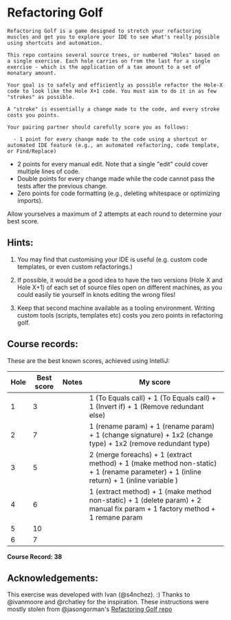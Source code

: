 # Refactoring Golf

    Refactoring Golf is a game designed to stretch your refactoring muscles and get you to explore your IDE to see what's really possible using shortcuts and automation.

    This repo contains several source trees, or numbered "Holes" based on a single exercise. Each hole carries on from the last for a single exercise - which is the application of a tax amount to a set of monatary amount.

    Your goal is to safely and efficiently as possible refactor the Hole-X code to look like the Hole X+1 code. You must aim to do it in as few "strokes" as possible.

    A "stroke" is essentially a change made to the code, and every stroke costs you points.

    Your pairing partner should carefully score you as follows:

      - 1 point for every change made to the code using a shortcut or automated IDE feature (e.g., an automated refactoring, code template, or Find/Replace)
- 2 points for every manual edit. Note that a single "edit" could cover multiple lines of code.
- Double points for every change made while the code cannot pass the tests after the previous change.
- Zero points for code formatting (e.g., deleting whitespace or optimizing imports).

Allow yourselves a maximum of 2 attempts at each round to determine your best score.

## Hints: 

1. You may find that customising your IDE is useful (e.g. custom code templates, or even custom refactorings.)

2. If possible, it would be a good idea to have the two versions (Hole X and Hole X+1) of each set of source files open on different machines, as you could easily tie yourself in knots editing the wrong files!

3. Keep that second machine available as a tooling environment. Writing custom tools (scripts, templates etc) costs you zero points in refactoring golf.

## Course records:
These are the best known scores, achieved using IntelliJ:

| Hole | Best score | Notes | My score |
|------|------------|-------|----------|
| 1    | 3          |       | 1 (To Equals call) + 1 (To Equals call) + 1 (Invert if) + 1 (Remove redundant else)        |
| 2    | 7          |       | 1 (rename param) + 1 (rename param) + 1 (change signature) + 1x2 (change type) + 1x2 (remove redundant type)         |
| 3    | 5          |       | 2 (merge foreachs) + 1 (extract method) + 1 (make method non-static) + 1 (rename parameter) + 1 (inline return) + 1 (inline variable  )   |
| 4    | 6          |       | 1 (extract method) + 1 (make method non-static) + 1 (delete param) + 2 manual fix param + 1 factory method + 1 remane param   |
| 5    | 10         |       |          |
| 6    | 7          |       |          |
 
<b>Course Record: 38</b>

## Acknowledgements:
This exercise was developed with Ivan (@s4nchez). :)
Thanks to @ivanmoore and @rchatley for the inspiration.
These instructions were mostly stolen from @jasongorman's <a href="https://github.com/jasongorman/RefactoringGolfJava">Refactoring Golf repo</a>
